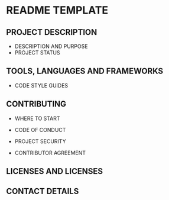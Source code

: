 # README TEMPLATE

## PROJECT DESCRIPTION

- DESCRIPTION AND PURPOSE
- PROJECT STATUS

## TOOLS, LANGUAGES AND FRAMEWORKS

- CODE STYLE GUIDES

## CONTRIBUTING

- WHERE TO START
- CODE OF CONDUCT
- PROJECT SECURITY

- CONTRIBUTOR AGREEMENT

## LICENSES AND LICENSES

## CONTACT DETAILS